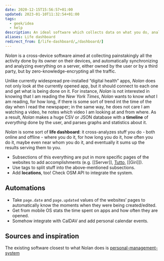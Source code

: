 ```yaml
---
date: 2020-12-15T15:56:57+01:00
updated: 2023-01-10T11:32:54+01:00
tags:
  - geek/idea
  - help
description: An ideal software which collects data on what you do, analyzing and showing you a summary of time you spend
aliases: Life dashboard
redirect_from: [/life-dashboard/,/dashboard/]
---
```

*Nolan* is a cross-device software aimed at collecting painstakingly all the activity done by its owner on their devices, and automatically synchronizing and analyzing everything on a server, either owned by the user or by a third party, but by zero-knowledge-encrypting all the traffic.

Unlike currently widespread pre-installed “digital health” apps, *Nolan* does not only look at the currently opened app, but it should connect to each one and get what is being done on it. For instance, *Nolan* is not interested in knowing that I am reading the *New York Times*, *Nolan* wants to know *what* I am reading, for how long, if there is some sort of trend int the time of the day when I read the newspaper; in the same way, he does not care I am watching a video, he notes *which* video I am looking at and from where.
As a result, *Nolan* makes a huge CSV or JSON database with a **timeline** of *everything* done by the user, and parses graphs and statistics about it.

*Nolan* is some sort of **life dashboard**: it cross-analyzes stuff you do - both online and offline - where you do it, for how long you do it, how often you do it, maybe even near whom you do it, and eventually it sums up the results serving them to you.

- Subsections of this everything are put in more specific pages of the websites to add accomplishments (e.g. [[Server]], [Tutto](/tutto), [[Giri]]).
- Use tags to split stuff into the above-mentioned subsections.
- Add **locations**, too! Check OSM API to integrate the system.

## Automations

- Take `page.date` and `page.updated` values of the websites’ pages to automatically know the moments when they were being created/edited.
- Get from mobile OS stats the time spent on apps and how often they are opened.
- Somehow integrate with CalDAV and add personal calendar events.

## Sources and inspiration

The existing software closest to what Nolan does is [personal-management-system](https://github.com/Volmarg/personal-management-system 'personal-management-system’s source code on GitHub')
